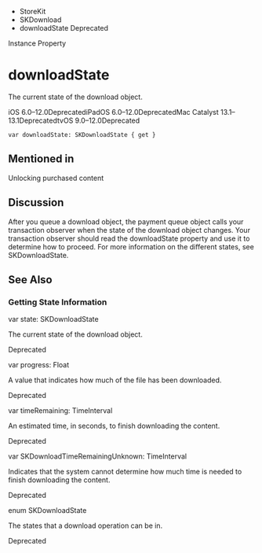 

- StoreKit
- SKDownload
-  downloadState Deprecated

Instance Property

# downloadState

The current state of the download object.

iOS 6.0–12.0DeprecatediPadOS 6.0–12.0DeprecatedMac Catalyst 13.1–13.1DeprecatedtvOS 9.0–12.0Deprecated

``` source
var downloadState: SKDownloadState { get }
```

## Mentioned in 

Unlocking purchased content

## Discussion

After you queue a download object, the payment queue object calls your transaction observer when the state of the download object changes. Your transaction observer should read the downloadState property and use it to determine how to proceed. For more information on the different states, see SKDownloadState.

## See Also

### Getting State Information

var state: SKDownloadState

The current state of the download object.

Deprecated

var progress: Float

A value that indicates how much of the file has been downloaded.

Deprecated

var timeRemaining: TimeInterval

An estimated time, in seconds, to finish downloading the content.

Deprecated

var SKDownloadTimeRemainingUnknown: TimeInterval

Indicates that the system cannot determine how much time is needed to finish downloading the content.

Deprecated

enum SKDownloadState

The states that a download operation can be in.

Deprecated

